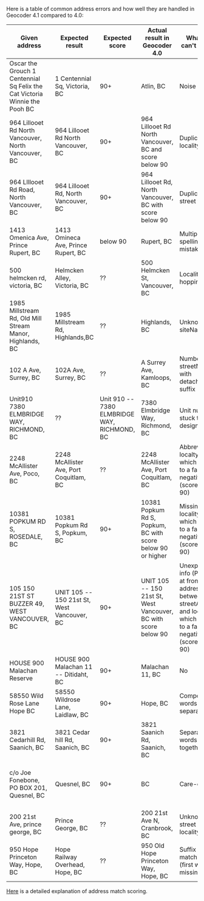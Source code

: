 Here is a table of common address errors and how well they are handled in Geocoder 4.1 compared to 4.0:

|Given address|Expected result|Expected score|Actual result in Geocoder 4.0|What 4.0 can't handle|Fixed in 4.1
|---|---|---|---|---|---|
Oscar the Grouch 1 Centennial Sq Felix the Cat Victoria Winnie the Pooh BC|1 Centennial Sq, Victoria, BC|90+|Atlin, BC|Noise|Yes
964 Lillooet Rd North Vancouver, North Vancouver, BC|964 Lillooet Rd North Vancouver, BC|90+|964 Lillooet Rd North Vancouver, BC and score below 90|Duplicate locality name|yes
964 LIllooet Rd Road, North Vancouver, BC|964 Lillooet Rd, North Vancouver, BC|90+|964 Lillooet Rd, North Vancouver, BC with score below 90|Duplicate street type|yes
1413 Omenica Ave, Prince Rupert, BC|1413 Omineca Ave, Prince Rupert, BC|below 90|Rupert, BC|Multiple spelling mistakes|yes
500 helmcken rd, victoria, BC|Helmcken Alley, Victoria, BC|??|500 Helmcken St, Vancouver, BC|Locality hopping|yes
1985 Millstream Rd, Old Mill Stream Manor, Highlands, BC|1985 Millstream Rd, Highlands,BC|??|Highlands, BC|Unknown siteName|yes
102 A Ave, Surrey, BC|102A Ave, Surrey, BC|??|A Surrey Ave, Kamloops, BC|Numbered streetName with detached suffix|yes
Unit910 7380 ELMBRIDGE WAY, RICHMOND, BC |??| Unit 910 -- 7380 ELMBRIDGE WAY, RICHMOND, BC|7380 Elmbridge Way, Richmond, BC|Unit number stuck to unit designator|Yes
2248 McAllister Ave, Poco, BC|2248 McAllister Ave, Port Coquitlam, BC|??|2248 McAllister Ave, Port Coquitlam, BC|Abbreviated localty name which leads to a false negative (score below 90)|yes
10381 POPKUM RD S, ROSEDALE, BC|10381 Popkum Rd S, Popkum, BC|90+|10381 Popkum Rd S, Popkum, BC with score below 90 or higher|Missing locality alias which leads to a false negative (score below 90)|yes
105 150 21ST ST BUZZER 49, WEST VANCOUVER, BC|UNIT 105 -- 150 21st St, West Vancouver, BC|90+|UNIT 105 -- 150 21st St, West Vancouver, BC with score below 90|Unexpected info (PO Box) at front of address and between streetAddress and locality which leads to a false negative (score below 90)|yes
HOUSE 900 Malachan Reserve|HOUSE 900 Malachan 11 -- Ditidaht, BC|90+|Malachan 11, BC|No
58550 Wild Rose Lane Hope BC|58550 Wildrose Lane, Laidlaw, BC|90+|Hope, BC|Compound words separated|No
3821 Cedarhill Rd, Saanich, BC|3821 Cedar hill Rd, Saanich, BC|90+|3821 Saanich Rd, Saanich, BC|Separate words glued together|No
c/o Joe Fonebone, PO BOX 201, Quesnel, BC|Quesnel, BC|90+|BC|Care-of info|No in 4.1 Silver, maybe in Gold
200 21st Ave, prince george, BC|Prince George, BC|??|200 21st Ave N, Cranbrook, BC|Unknown street in locality|no
950 Hope Princeton Way, Hope, BC|Hope Railway Overhead, Hope, BC|??|950 Old Hope Princeton Way, Hope, BC|Suffix matching (first word(s) missing)|no

[Here](https://github.com/bcgov/ols-geocoder/blob/gh-pages/understanding-match-scoring.md) is a detailed explanation of address match scoring.
